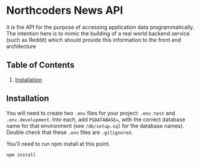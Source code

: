 # Northcoders News API

It is the API for the purpose of accessing application data programmatically. The intention here is to mimic the building of a real world backend service (such as Reddit) which should provide this information to the front end architecture

## Table of Contents

1. [Installation](#installation)

## Installation

You will need to create two `.env` files for your project: `.env.test` and `.env.development`. Into each, add `PGDATABASE=`, with the correct database name for that environment (see `/db/setup.sql` for the database names). Double check that these `.env` files are `.gitignored`.

You'll need to run npm install at this point.

```
npm install
```
